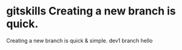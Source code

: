 # gitskills  Creating a new branch is quick.
Creating a new branch is quick & simple. dev1 branch hello